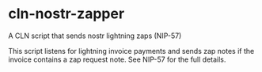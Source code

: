 
# cln-nostr-zapper

A CLN script that sends nostr lightning zaps (NIP-57)

This script listens for lightning invoice payments and sends zap notes if the invoice contains a zap request note. See NIP-57 for the full details.
